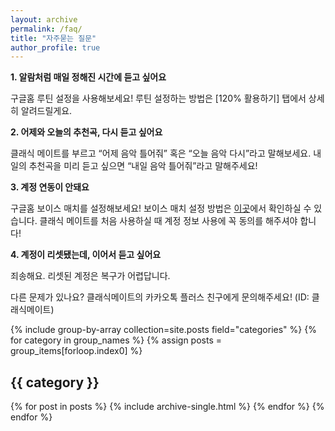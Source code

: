 ```yaml
---
layout: archive
permalink: /faq/
title: "자주묻는 질문"
author_profile: true
---
```


**1. 알람처럼 매일 정해진 시간에 듣고 싶어요**

구글홈 루틴 설정을 사용해보세요!
루틴 설정하는 방법은 [120% 활용하기] 탭에서 상세히 알려드릴게요.

**2. 어제와 오늘의 추천곡, 다시 듣고 싶어요**

클래식 메이트를 부르고 “어제 음악 틀어줘”
혹은 “오늘 음악 다시”라고 말해보세요. 내일의 추천곡을 미리 듣고 싶으면 “내일 음악 틀어줘”라고 말해주세요!

**3. 계정 연동이 안돼요**

구글홈 보이스 매치를 설정해보세요! 보이스 매치 설정 방법은 [이곳](https://support.google.com/googlenest/answer/7342711?hl=ko)에서 확인하실 수 있습니다.
클래식 메이트를 처음 사용하실 때 계정 정보 사용에 꼭 동의를 해주셔야 합니다!

**4. 계정이 리셋됐는데, 이어서 듣고 싶어요**

죄송해요. 리셋된 계정은 복구가 어렵답니다.

다른 문제가 있나요?
클래식메이트의 카카오톡 플러스 친구에게 문의해주세요! (ID: 클래식메이트)

{% include group-by-array collection=site.posts field="categories" %}
{% for category in group_names %}
  {% assign posts = group_items[forloop.index0] %}
  <h2 id="{{ category | slugify }}" class="archive__subtitle">{{ category }}</h2>
  {% for post in posts %}
    {% include archive-single.html %}
  {% endfor %}
{% endfor %}